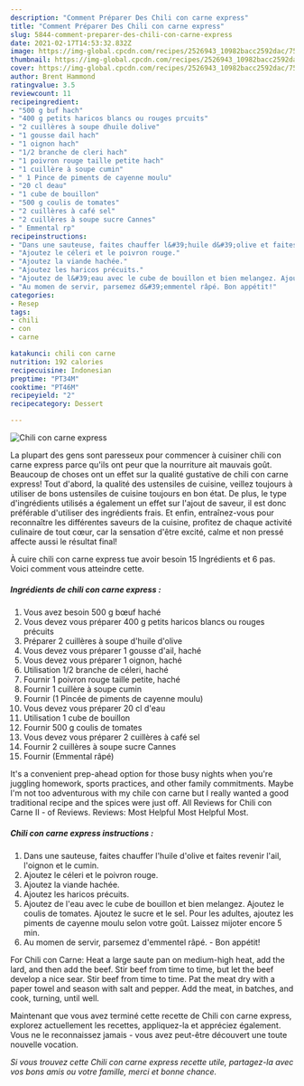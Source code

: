 ```yaml
---
description: "Comment Préparer Des Chili con carne express"
title: "Comment Préparer Des Chili con carne express"
slug: 5844-comment-preparer-des-chili-con-carne-express
date: 2021-02-17T14:53:32.832Z
image: https://img-global.cpcdn.com/recipes/2526943_10982bacc2592dac/751x532cq70/chili-con-carne-express-photo-principale-de-la-recette.jpg
thumbnail: https://img-global.cpcdn.com/recipes/2526943_10982bacc2592dac/751x532cq70/chili-con-carne-express-photo-principale-de-la-recette.jpg
cover: https://img-global.cpcdn.com/recipes/2526943_10982bacc2592dac/751x532cq70/chili-con-carne-express-photo-principale-de-la-recette.jpg
author: Brent Hammond
ratingvalue: 3.5
reviewcount: 11
recipeingredient:
- "500 g buf hach"
- "400 g petits haricos blancs ou rouges prcuits"
- "2 cuillères à soupe dhuile dolive"
- "1 gousse dail hach"
- "1 oignon hach"
- "1/2 branche de cleri hach"
- "1 poivron rouge taille petite hach"
- "1 cuillère à soupe cumin"
- " 1 Pince de piments de cayenne moulu"
- "20 cl deau"
- "1 cube de bouillon"
- "500 g coulis de tomates"
- "2 cuillères à café sel"
- "2 cuillères à soupe sucre Cannes"
- " Emmental rp"
recipeinstructions:
- "Dans une sauteuse, faites chauffer l&#39;huile d&#39;olive et faites revenir l&#39;ail, l&#39;oignon et le cumin."
- "Ajoutez le céleri et le poivron rouge."
- "Ajoutez la viande hachée."
- "Ajoutez les haricos précuits."
- "Ajoutez de l&#39;eau avec le cube de bouillon et bien melangez. Ajoutez le coulis de tomates. Ajoutez le sucre et le sel. Pour les adultes, ajoutez les piments de cayenne moulu selon votre goût. Laissez mijoter encore 5 min."
- "Au momen de servir, parsemez d&#39;emmentel râpé. Bon appétit!"
categories:
- Resep
tags:
- chili
- con
- carne

katakunci: chili con carne 
nutrition: 192 calories
recipecuisine: Indonesian
preptime: "PT34M"
cooktime: "PT46M"
recipeyield: "2"
recipecategory: Dessert

---
```



![Chili con carne express](https://img-global.cpcdn.com/recipes/2526943_10982bacc2592dac/751x532cq70/chili-con-carne-express-photo-principale-de-la-recette.jpg)

La plupart des gens sont paresseux pour commencer à cuisiner chili con carne express parce qu'ils ont peur que la nourriture ait mauvais goût. Beaucoup de choses ont un effet sur la qualité gustative de chili con carne express! Tout d'abord, la qualité des ustensiles de cuisine, veillez toujours à utiliser de bons ustensiles de cuisine toujours en bon état. De plus, le type d'ingrédients utilisés a également un effet sur l'ajout de saveur, il est donc préférable d'utiliser des ingrédients frais. Et enfin, entraînez-vous pour reconnaître les différentes saveurs de la cuisine, profitez de chaque activité culinaire de tout cœur, car la sensation d'être excité, calme et non pressé affecte aussi le résultat final!

<!--inarticleads1-->

À cuire chili con carne express tue avoir besoin 15 Ingrédients et 6 pas. Voici comment vous atteindre cette.

##### Ingrédients de chili con carne express :

1. Vous avez besoin 500 g bœuf haché
1. Vous devez vous préparer 400 g petits haricos blancs ou rouges précuits
1. Préparer 2 cuillères à soupe d&#39;huile d&#39;olive
1. Vous devez vous préparer 1 gousse d&#39;ail, haché
1. Vous devez vous préparer 1 oignon, haché
1. Utilisation 1/2 branche de céleri, haché
1. Fournir 1 poivron rouge taille petite, haché
1. Fournir 1 cuillère à soupe cumin
1. Fournir  (1 Pincée de piments de cayenne moulu)
1. Vous devez vous préparer 20 cl d&#39;eau
1. Utilisation 1 cube de bouillon
1. Fournir 500 g coulis de tomates
1. Vous devez vous préparer 2 cuillères à café sel
1. Fournir 2 cuillères à soupe sucre Cannes
1. Fournir  (Emmental râpé)


It&#39;s a convenient prep-ahead option for those busy nights when you&#39;re juggling homework, sports practices, and other family commitments. Maybe I&#39;m not too adventurous with my chile con carne but I really wanted a good traditional recipe and the spices were just off. All Reviews for Chili con Carne II - of Reviews. Reviews: Most Helpful Most Helpful Most. 

<!--inarticleads2-->

##### Chili con carne express instructions :

1. Dans une sauteuse, faites chauffer l&#39;huile d&#39;olive et faites revenir l&#39;ail, l&#39;oignon et le cumin.
1. Ajoutez le céleri et le poivron rouge.
1. Ajoutez la viande hachée.
1. Ajoutez les haricos précuits.
1. Ajoutez de l&#39;eau avec le cube de bouillon et bien melangez. Ajoutez le coulis de tomates. Ajoutez le sucre et le sel. Pour les adultes, ajoutez les piments de cayenne moulu selon votre goût. Laissez mijoter encore 5 min.
1. Au momen de servir, parsemez d&#39;emmentel râpé. - Bon appétit!


For Chili con Carne: Heat a large saute pan on medium-high heat, add the lard, and then add the beef. Stir beef from time to time, but let the beef develop a nice sear. Stir beef from time to time. Pat the meat dry with a paper towel and season with salt and pepper. Add the meat, in batches, and cook, turning, until well. 

<!--inarticleads1-->

<p>
Maintenant que vous avez terminé cette recette de Chili con carne express, explorez actuellement les recettes, appliquez-la et appréciez également. Vous ne le reconnaissez jamais - vous avez peut-être découvert une toute nouvelle vocation.
</p>

<p>
<i>Si vous trouvez cette Chili con carne express recette utile, partagez-la avec vos bons amis ou votre famille, merci et bonne chance.</i>
</p>
